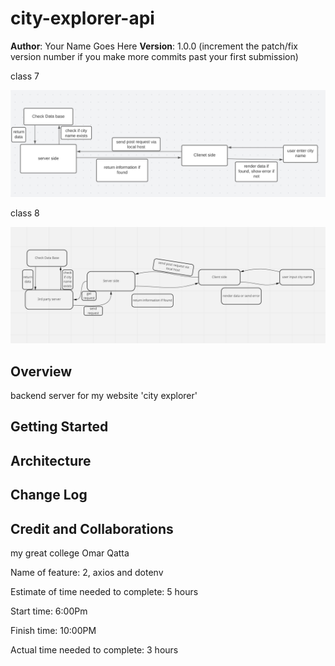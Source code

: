 # city-explorer-api


**Author**: Your Name Goes Here
**Version**: 1.0.0 (increment the patch/fix version number if you make more commits past your first submission)


class 7

![](Screenshot%20from%202022-08-01%2021-50-52.png)


class 8

![](unknown.png)


## Overview
<!-- Provide a high level overview of what this application is and why you are building it, beyond the fact that it's an assignment for this class. (i.e. What's your problem domain?) -->

backend server for my website 'city explorer'

## Getting Started
<!-- What are the steps that a user must take in order to build this app on their own machine and get it running? -->

## Architecture
<!-- Provide a detailed description of the application design. What technologies (languages, libraries, etc) you're using, and any other relevant design information. -->

## Change Log
<!-- Use this area to document the iterative changes made to your application as each feature is successfully implemented. Use time stamps. Here's an example:

01-01-2001 4:59pm - Application now has a fully-functional express server, with a GET route for the location resource. -->

## Credit and Collaborations
<!-- Give credit (and a link) to other people or resources that helped you build this application. -->
my great college Omar Qatta


Name of feature: 2, axios and dotenv

Estimate of time needed to complete: 5 hours

Start time: 6:00Pm

Finish time: 10:00PM

Actual time needed to complete: 3 hours